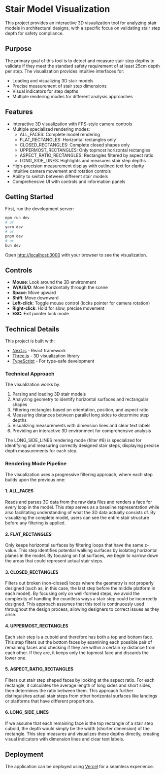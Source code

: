 # Stair Model Visualization

This project provides an interactive 3D visualization tool for analyzing stair models in architectural designs, with a specific focus on validating stair step depth for safety compliance.

## Purpose

The primary goal of this tool is to detect and measure stair step depths to validate if they meet the standard safety requirement of at least 25cm depth per step. The visualization provides intuitive interfaces for:

- Loading and visualizing 3D stair models
- Precise measurement of stair step dimensions
- Visual indicators for step depths
- Multiple rendering modes for different analysis approaches

## Features

- Interactive 3D visualization with FPS-style camera controls
- Multiple specialized rendering modes:
  - ALL_FACES: Complete model rendering
  - FLAT_RECTANGLES: Horizontal rectangles only
  - CLOSED_RECTANGLES: Complete closed shapes only
  - UPPERMOST_RECTANGLES: Only topmost horizontal rectangles
  - ASPECT_RATIO_RECTANGLES: Rectangles filtered by aspect ratio
  - LONG_SIDE_LINES: Highlights and measures stair step depths
- High-precision measurement display with outlined text for clarity
- Intuitive camera movement and rotation controls
- Ability to switch between different stair models
- Comprehensive UI with controls and information panels

## Getting Started

First, run the development server:

```bash
npm run dev
# or
yarn dev
# or
pnpm dev
# or
bun dev
```

Open [http://localhost:3000](http://localhost:3000) with your browser to see the visualization.

## Controls

- **Mouse**: Look around the 3D environment
- **W/A/S/D**: Move horizontally through the scene
- **Space**: Move upward
- **Shift**: Move downward
- **Left-click**: Toggle mouse control (locks pointer for camera rotation)
- **Right-click**: Hold for slow, precise movement
- **ESC**: Exit pointer lock mode

## Technical Details

This project is built with:

- [Next.js](https://nextjs.org) - React framework
- [Three.js](https://threejs.org) - 3D visualization library
- [TypeScript](https://www.typescriptlang.org) - For type-safe development

### Technical Approach

The visualization works by:

1. Parsing and loading 3D stair models
2. Analyzing geometry to identify horizontal surfaces and rectangular shapes
3. Filtering rectangles based on orientation, position, and aspect ratio
4. Measuring distances between parallel long sides to determine step depths
5. Visualizing measurements with dimension lines and clear text labels
6. Providing an interactive 3D environment for comprehensive analysis

The LONG_SIDE_LINES rendering mode (filter #6) is specialized for identifying and measuring correctly designed stair steps, displaying precise depth measurements for each step.

### Rendering Mode Pipeline

The visualization uses a progressive filtering approach, where each step builds upon the previous one:

#### 1. ALL_FACES
Reads and parses 3D data from the raw data files and renders a face for every loop in the model. This step serves as a baseline representation while also facilitating understanding of what the 3D data actually consists of. By visualizing the complete model, users can see the entire stair structure before any filtering is applied.

#### 2. FLAT_RECTANGLES
Only keeps horizontal surfaces by filtering loops that have the same z-value. This step identifies potential walking surfaces by isolating horizontal planes in the model. By focusing on flat surfaces, we begin to narrow down the areas that could represent actual stair steps.

#### 3. CLOSED_RECTANGLES
Filters out broken (non-closed) loops where the geometry is not properly designed (such as, in this case, the last step before the middle platform in each model). By focusing only on well-formed steps, we avoid the complexity of handling the countless ways a stair step could be incorrectly designed. This approach assumes that this tool is continuously used throughout the design process, allowing designers to correct issues as they arise.

#### 4. UPPERMOST_RECTANGLES
Each stair step is a cuboid and therefore has both a top and bottom face. This step filters out the bottom faces by examining each possible pair of remaining faces and checking if they are within a certain xy distance from each other. If they are, it keeps only the topmost face and discards the lower one.

#### 5. ASPECT_RATIO_RECTANGLES
Filters out stair step shaped faces by looking at the aspect ratio. For each rectangle, it calculates the average length of long sides and short sides, then determines the ratio between them. This approach further distinguishes actual stair steps from other horizontal surfaces like landings or platforms that have different proportions.

#### 6. LONG_SIDE_LINES
If we assume that each remaining face is the top rectangle of a stair step cuboid, the depth would simply be the width (shorter dimension) of the rectangle. This step measures and visualizes these depths directly, creating visual indicators with dimension lines and clear text labels.

## Deployment

The application can be deployed using [Vercel](https://vercel.com/new) for a seamless experience.